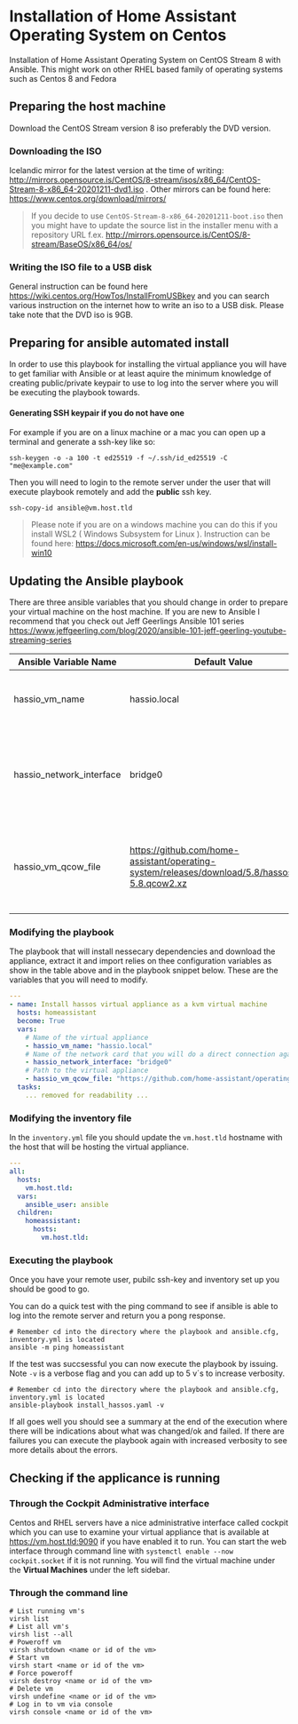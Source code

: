 # Installation of Home Assistant Operating System on Centos 

Installation of Home Assistant Operating System on CentOS Stream 8 with Ansible. This might work on other RHEL based family of operating systems such as Centos 8 and Fedora

## Preparing the host machine

Download the CentOS Stream version 8 iso preferably the DVD version. 

### Downloading the ISO

Icelandic mirror for the latest version at the time of writing: http://mirrors.opensource.is/CentOS/8-stream/isos/x86_64/CentOS-Stream-8-x86_64-20201211-dvd1.iso . Other mirrors can be found here: https://www.centos.org/download/mirrors/

> If you decide to use `CentOS-Stream-8-x86_64-20201211-boot.iso` then you might have to update the source list in the installer menu with a repository URL f.ex. http://mirrors.opensource.is/CentOS/8-stream/BaseOS/x86_64/os/



### Writing the ISO file to a USB disk

General instruction can be found here https://wiki.centos.org/HowTos/InstallFromUSBkey and you can search various instruction on the internet how to write an iso to a USB disk. Please take note that the DVD iso is 9GB.



## Preparing for ansible automated install

In order to use this playbook for installing the virtual appliance you will have to get familiar with Ansible or at least aquire the minimum knowledge of creating public/private keypair to use to log into the server where you will be executing the playbook towards. 



#### Generating SSH keypair if you do not have one

For example if you are on a linux machine or a mac you can open up a terminal and generate a ssh-key like so:

```SHELL
ssh-keygen -o -a 100 -t ed25519 -f ~/.ssh/id_ed25519 -C "me@example.com"
```

Then you will need to login to the remote server under the user that will execute playbook remotely and add the **public** ssh key.

```shell
ssh-copy-id ansible@vm.host.tld
```



> Please note if you are on a windows machine you can do this if you install WSL2 ( Windows Subsystem for Linux ). Instruction can be found here: https://docs.microsoft.com/en-us/windows/wsl/install-win10



## Updating the Ansible playbook

There are three ansible variables that you should change in order to prepare your virtual machine on the host machine. If you are  new to Ansible I recommend that you check out Jeff Geerlings Ansible 101 series https://www.jeffgeerling.com/blog/2020/ansible-101-jeff-geerling-youtube-streaming-series



| Ansible Variable Name    | Default Value                                                | Comment                                                      |
| ------------------------ | ------------------------------------------------------------ | ------------------------------------------------------------ |
| hassio_vm_name           | hassio.local                                                 | This is the name used for the image file and the name displayed by libvirt in both cockpit and when using the `virsh` shell |
| hassio_network_interface | bridge0                                                      | Find the network card that has an ip on the same network that you will be exposing the virtual appliance. This can be found f.ex. with `ip a` command and looking through the list of interfaces and their corresponding ip addresses. |
| hassio_vm_qcow_file      | https://github.com/home-assistant/operating-system/releases/download/5.8/hassos_ova-5.8.qcow2.xz | Be sure to double check this what the current image is and update accordingly. The url can be obtained by visiting https://www.home-assistant.io/hassio/installation/ and copy the url for the `qcow2 `virtual appliance. |



### Modifying the playbook

The playbook that will install nessecary dependencies and download the appliance, extract it and import relies on thee configuration variables as show in the table above and in the playbook snippet below. These are the variables that you will need to modify.

```yaml
---
- name: Install hassos virtual appliance as a kvm virtual machine
  hosts: homeassistant
  become: True
  vars:
    # Name of the virtual appliance
    - hassio_vm_name: "hassio.local"
    # Name of the network card that you will do a direct connection against on the host machine.
    - hassio_network_interface: "bridge0"
    # Path to the virtual appliance 
    - hassio_vm_qcow_file: "https://github.com/home-assistant/operating-system/releases/download/5.8/hassos_ova-5.8.qcow2.xz"
  tasks:
  	... removed for readability ...
```



### Modifying the inventory file

In the `inventory.yml` file you should update the `vm.host.tld` hostname with the host that will be hosting the virtual appliance.

```yaml
---
all:
  hosts:
    vm.host.tld:
  vars:
    ansible_user: ansible
  children:
    homeassistant:
      hosts:
        vm.host.tld:
```



### Executing the playbook

Once you have your remote user, pubilc ssh-key and inventory set up you should be good to go. 



You can do a quick test with the ping command to see if ansible is able to log into the remote server and return you a pong response.

```shell
# Remember cd into the directory where the playbook and ansible.cfg, inventory.yml is located
ansible -m ping homeassistant 
```



If the test was succsessful you can now execute the playbook by issuing. Note `-v` is a verbose flag and you can add up to 5 v´s to increase verbosity. 

```shell
# Remember cd into the directory where the playbook and ansible.cfg, inventory.yml is located
ansible-playbook install_hassos.yaml -v 
```

If all goes well you should see a summary at the end of the execution where there will be indications about what was changed/ok and failed. If there are failures you can execute the playbook again with increased verbosity to see more details about the errors.



## Checking if the applicance is running

### Through the Cockpit Administrative interface

Centos and RHEL servers have a nice administrative interface called cockpit which you can use to examine your virtual appliance that is available at https://vm.host.tld:9090 if you have enabled it to run. You can start the web interface through command line with `systemctl enable --now cockpit.socket` if it is not running. You will find the virtual machine under the **Virtual Machines** under the left sidebar.

### Through the command line

```shell
# List running vm's
virsh list
# List all vm's 
virsh list --all
# Poweroff vm
virsh shutdown <name or id of the vm>
# Start vm
virsh start <name or id of the vm>
# Force poweroff 
virsh destroy <name or id of the vm>
# Delete vm
virsh undefine <name or id of the vm>
# Log in to vm via console
virsh console <name or id of the vm>
```



